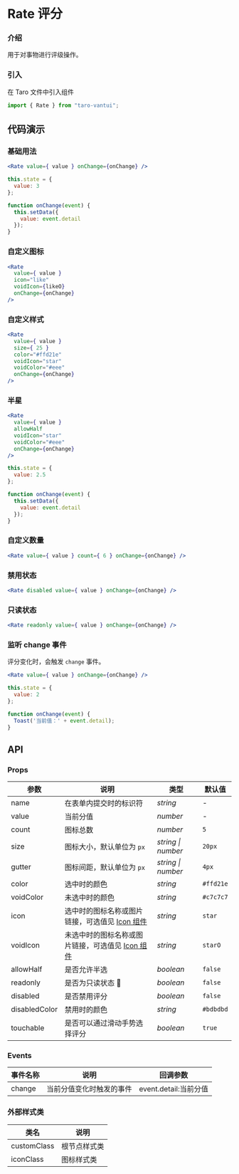 # Rate 评分

### 介绍

用于对事物进行评级操作。

### 引入

在 Taro 文件中引入组件

```javascript
import { Rate } from "taro-vantui"; 
```

## 代码演示

### 基础用法

```jsx
<Rate value={ value } onChange={onChange} /> 
```

```javascript
this.state = {
  value: 3
};

function onChange(event) {
  this.setData({
    value: event.detail
  });
} 
```

### 自定义图标

```jsx
<Rate
  value={ value }
  icon="like"
  voidIcon={likeO}
  onChange={onChange}
/> 
```

### 自定义样式

```jsx
<Rate
  value={ value }
  size={ 25 }
  color="#ffd21e"
  voidIcon="star"
  voidColor="#eee"
  onChange={onChange}
/> 
```

### 半星

```jsx
<Rate
  value={ value }
  allowHalf
  voidIcon="star"
  voidColor="#eee"
  onChange={onChange}
/> 
```

```javascript
this.state = {
  value: 2.5
};

function onChange(event) {
  this.setData({
    value: event.detail
  });
} 
```

### 自定义数量

```jsx
<Rate value={ value } count={ 6 } onChange={onChange} /> 
```

### 禁用状态

```jsx
<Rate disabled value={ value } onChange={onChange} /> 
```

### 只读状态

```jsx
<Rate readonly value={ value } onChange={onChange} /> 
```

### 监听 change 事件

评分变化时，会触发 `change` 事件。

```jsx
<Rate value={ value } onChange={onChange} /> 
```

```javascript
this.state = {
  value: 2
};

function onChange(event) {
  Toast('当前值：' + event.detail);
} 
```

## API

### Props

| 参数 | 说明 | 类型 | 默认值 |
| --- | --- | --- | --- |
| name | 在表单内提交时的标识符 | _string_ | - |
| value | 当前分值 | _number_ | - |
| count | 图标总数 | _number_ | `5` |
| size | 图标大小，默认单位为 `px` | _string \| number_ | `20px` |
| gutter | 图标间距，默认单位为 `px` | _string \| number_ | `4px` |
| color | 选中时的颜色 | _string_ | `#ffd21e` |
| voidColor | 未选中时的颜色 | _string_ | `#c7c7c7` |
| icon | 选中时的图标名称或图片链接，可选值见 [Icon 组件](#/icon) | _string_ | `star` |
| voidIcon | 未选中时的图标名称或图片链接，可选值见 [Icon 组件](#/icon) | _string_ | `starO` |
| allowHalf | 是否允许半选 | _boolean_ | `false` |
| readonly | 是否为只读状态  | _boolean_ | `false` |
| disabled | 是否禁用评分 | _boolean_ | `false` |
| disabledColor | 禁用时的颜色 | _string_ | `#bdbdbd` |
| touchable | 是否可以通过滑动手势选择评分 | _boolean_ | `true` |

### Events

| 事件名称 | 说明                     | 回调参数              |
| -------- | ------------------------ | --------------------- |
| change   | 当前分值变化时触发的事件 | event.detail:当前分值 |

### 外部样式类

| 类名         | 说明         |
| ------------ | ------------ |
| customClass | 根节点样式类 |
| iconClass   | 图标样式类   |

